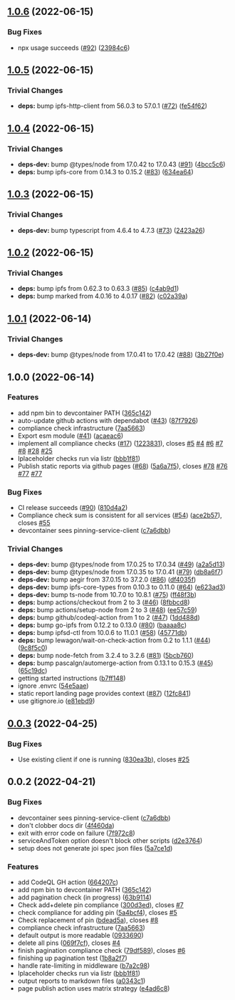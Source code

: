 ## [1.0.6](https://github.com/ipfs-shipyard/pinning-service-compliance/compare/v1.0.5...v1.0.6) (2022-06-15)


### Bug Fixes

* npx usage succeeds ([#92](https://github.com/ipfs-shipyard/pinning-service-compliance/issues/92)) ([23984c6](https://github.com/ipfs-shipyard/pinning-service-compliance/commit/23984c62e7b26b115cc271fe2bd21f1739a27024))

## [1.0.5](https://github.com/ipfs-shipyard/pinning-service-compliance/compare/v1.0.4...v1.0.5) (2022-06-15)


### Trivial Changes

* **deps:** bump ipfs-http-client from 56.0.3 to 57.0.1 ([#72](https://github.com/ipfs-shipyard/pinning-service-compliance/issues/72)) ([fe54f62](https://github.com/ipfs-shipyard/pinning-service-compliance/commit/fe54f6245815b7b89708a13b9c90ad11d3e228c7))

## [1.0.4](https://github.com/ipfs-shipyard/pinning-service-compliance/compare/v1.0.3...v1.0.4) (2022-06-15)


### Trivial Changes

* **deps-dev:** bump @types/node from 17.0.42 to 17.0.43 ([#91](https://github.com/ipfs-shipyard/pinning-service-compliance/issues/91)) ([4bcc5c6](https://github.com/ipfs-shipyard/pinning-service-compliance/commit/4bcc5c624c12a43206d6c08cbc32409113f1e313))
* **deps:** bump ipfs-core from 0.14.3 to 0.15.2 ([#83](https://github.com/ipfs-shipyard/pinning-service-compliance/issues/83)) ([634ea64](https://github.com/ipfs-shipyard/pinning-service-compliance/commit/634ea64d7b42f147171e9a7dd05b18a07d12792a))

## [1.0.3](https://github.com/ipfs-shipyard/pinning-service-compliance/compare/v1.0.2...v1.0.3) (2022-06-15)


### Trivial Changes

* **deps-dev:** bump typescript from 4.6.4 to 4.7.3 ([#73](https://github.com/ipfs-shipyard/pinning-service-compliance/issues/73)) ([2423a26](https://github.com/ipfs-shipyard/pinning-service-compliance/commit/2423a26b362ad060560c726fb75ee86012f9139d))

## [1.0.2](https://github.com/ipfs-shipyard/pinning-service-compliance/compare/v1.0.1...v1.0.2) (2022-06-15)


### Trivial Changes

* **deps:** bump ipfs from 0.62.3 to 0.63.3 ([#85](https://github.com/ipfs-shipyard/pinning-service-compliance/issues/85)) ([c4ab9d1](https://github.com/ipfs-shipyard/pinning-service-compliance/commit/c4ab9d1c155868c58fc0ce82c3b6aa2b6659081a))
* **deps:** bump marked from 4.0.16 to 4.0.17 ([#82](https://github.com/ipfs-shipyard/pinning-service-compliance/issues/82)) ([c02a39a](https://github.com/ipfs-shipyard/pinning-service-compliance/commit/c02a39a3f5e25763282233d5fc4ff8d28af58bfe))

## [1.0.1](https://github.com/ipfs-shipyard/pinning-service-compliance/compare/v1.0.0...v1.0.1) (2022-06-14)


### Trivial Changes

* **deps-dev:** bump @types/node from 17.0.41 to 17.0.42 ([#88](https://github.com/ipfs-shipyard/pinning-service-compliance/issues/88)) ([3b27f0e](https://github.com/ipfs-shipyard/pinning-service-compliance/commit/3b27f0e942eaf64c7ca5444b090ab1bffa66cf44))

## 1.0.0 (2022-06-14)


### Features

* add npm bin to devcontainer PATH ([365c142](https://github.com/ipfs-shipyard/pinning-service-compliance/commit/365c142216d3ead0c60cfb8c286c733ebc8cdc6e))
* auto-update github actions with dependabot ([#43](https://github.com/ipfs-shipyard/pinning-service-compliance/issues/43)) ([87f7926](https://github.com/ipfs-shipyard/pinning-service-compliance/commit/87f7926244e260da9c5ed052ab70e8768871f1f9))
* compliance check infrastructure ([7aa5663](https://github.com/ipfs-shipyard/pinning-service-compliance/commit/7aa566376616e4a3a1c423ac8cc7ab8cac31502d))
* Export esm module ([#41](https://github.com/ipfs-shipyard/pinning-service-compliance/issues/41)) ([acaeac6](https://github.com/ipfs-shipyard/pinning-service-compliance/commit/acaeac655eea7267fbec216d59d1d161e5d41b7c))
* implement all compliance checks ([#17](https://github.com/ipfs-shipyard/pinning-service-compliance/issues/17)) ([1223831](https://github.com/ipfs-shipyard/pinning-service-compliance/commit/1223831e366a8e357d3cad424b523694d770fe1a)), closes [#5](https://github.com/ipfs-shipyard/pinning-service-compliance/issues/5) [#4](https://github.com/ipfs-shipyard/pinning-service-compliance/issues/4) [#6](https://github.com/ipfs-shipyard/pinning-service-compliance/issues/6) [#7](https://github.com/ipfs-shipyard/pinning-service-compliance/issues/7) [#8](https://github.com/ipfs-shipyard/pinning-service-compliance/issues/8) [#28](https://github.com/ipfs-shipyard/pinning-service-compliance/issues/28) [#25](https://github.com/ipfs-shipyard/pinning-service-compliance/issues/25)
* lplaceholder checks run via listr ([bbb1f81](https://github.com/ipfs-shipyard/pinning-service-compliance/commit/bbb1f81009b6952b76c4719299fa878bd5a8acbb))
* Publish static reports via github pages ([#68](https://github.com/ipfs-shipyard/pinning-service-compliance/issues/68)) ([5a6a7f5](https://github.com/ipfs-shipyard/pinning-service-compliance/commit/5a6a7f58bc83c849076f015dbed1878afb42c0d8)), closes [#78](https://github.com/ipfs-shipyard/pinning-service-compliance/issues/78) [#76](https://github.com/ipfs-shipyard/pinning-service-compliance/issues/76) [#77](https://github.com/ipfs-shipyard/pinning-service-compliance/issues/77) [#77](https://github.com/ipfs-shipyard/pinning-service-compliance/issues/77)


### Bug Fixes

* CI release succeeds ([#90](https://github.com/ipfs-shipyard/pinning-service-compliance/issues/90)) ([810d4a2](https://github.com/ipfs-shipyard/pinning-service-compliance/commit/810d4a28e99e608989d0cd43dda8e9622ea92714))
* Compliance check sum is consistent for all services ([#54](https://github.com/ipfs-shipyard/pinning-service-compliance/issues/54)) ([ace2b57](https://github.com/ipfs-shipyard/pinning-service-compliance/commit/ace2b5771e86fe76ee44119011b202ddd2a8dc91)), closes [#55](https://github.com/ipfs-shipyard/pinning-service-compliance/issues/55)
* devcontainer sees pinning-service-client ([c7a6dbb](https://github.com/ipfs-shipyard/pinning-service-compliance/commit/c7a6dbb78a0c0edfb4600bebf895643cc7abec20))


### Trivial Changes

* **deps-dev:** bump @types/node from 17.0.25 to 17.0.34 ([#49](https://github.com/ipfs-shipyard/pinning-service-compliance/issues/49)) ([a2a5d13](https://github.com/ipfs-shipyard/pinning-service-compliance/commit/a2a5d136f34ac20ea0f43a49d2a7f37dcd7939f1))
* **deps-dev:** bump @types/node from 17.0.35 to 17.0.41 ([#79](https://github.com/ipfs-shipyard/pinning-service-compliance/issues/79)) ([db8a6f7](https://github.com/ipfs-shipyard/pinning-service-compliance/commit/db8a6f7962f63109ed3cbe24a95e145a89c360c2))
* **deps-dev:** bump aegir from 37.0.15 to 37.2.0 ([#86](https://github.com/ipfs-shipyard/pinning-service-compliance/issues/86)) ([df4035f](https://github.com/ipfs-shipyard/pinning-service-compliance/commit/df4035f30732fba6eee4cf8a12a6f7c9a5e31dcc))
* **deps-dev:** bump ipfs-core-types from 0.10.3 to 0.11.0 ([#64](https://github.com/ipfs-shipyard/pinning-service-compliance/issues/64)) ([e623ad3](https://github.com/ipfs-shipyard/pinning-service-compliance/commit/e623ad3bb986e649f7796b5e828b35d487cf5dfb))
* **deps-dev:** bump ts-node from 10.7.0 to 10.8.1 ([#75](https://github.com/ipfs-shipyard/pinning-service-compliance/issues/75)) ([ff48f3b](https://github.com/ipfs-shipyard/pinning-service-compliance/commit/ff48f3b4b2d77d6fd95590b87e692b1095e689cd))
* **deps:** bump actions/checkout from 2 to 3 ([#46](https://github.com/ipfs-shipyard/pinning-service-compliance/issues/46)) ([8fbbcd8](https://github.com/ipfs-shipyard/pinning-service-compliance/commit/8fbbcd8da415daf532618817df9a4f7f239e9edb))
* **deps:** bump actions/setup-node from 2 to 3 ([#48](https://github.com/ipfs-shipyard/pinning-service-compliance/issues/48)) ([ee57c59](https://github.com/ipfs-shipyard/pinning-service-compliance/commit/ee57c59e63b2b78f45ceb3a94cdd455c8ac13d4c))
* **deps:** bump github/codeql-action from 1 to 2 ([#47](https://github.com/ipfs-shipyard/pinning-service-compliance/issues/47)) ([1dd488d](https://github.com/ipfs-shipyard/pinning-service-compliance/commit/1dd488db040ff8c91dba42ae4ab82f4fcf9227d0))
* **deps:** bump go-ipfs from 0.12.2 to 0.13.0 ([#80](https://github.com/ipfs-shipyard/pinning-service-compliance/issues/80)) ([baaaa8c](https://github.com/ipfs-shipyard/pinning-service-compliance/commit/baaaa8c3a579b719a5fe2c714d735bbe67e0ba80))
* **deps:** bump ipfsd-ctl from 10.0.6 to 11.0.1 ([#58](https://github.com/ipfs-shipyard/pinning-service-compliance/issues/58)) ([45771db](https://github.com/ipfs-shipyard/pinning-service-compliance/commit/45771dbcdd216bce91b4f4175180087f16ff3bf7))
* **deps:** bump lewagon/wait-on-check-action from 0.2 to 1.1.1 ([#44](https://github.com/ipfs-shipyard/pinning-service-compliance/issues/44)) ([9c8f5c0](https://github.com/ipfs-shipyard/pinning-service-compliance/commit/9c8f5c05f3ba5a1abd4e68e1eccdf6ea400ac640))
* **deps:** bump node-fetch from 3.2.4 to 3.2.6 ([#81](https://github.com/ipfs-shipyard/pinning-service-compliance/issues/81)) ([5bcb760](https://github.com/ipfs-shipyard/pinning-service-compliance/commit/5bcb76009fa699f4f7f577700be0e750466421c3))
* **deps:** bump pascalgn/automerge-action from 0.13.1 to 0.15.3 ([#45](https://github.com/ipfs-shipyard/pinning-service-compliance/issues/45)) ([65c19dc](https://github.com/ipfs-shipyard/pinning-service-compliance/commit/65c19dce16057bb83cdae82623e3bbe8329d39aa))
* getting started instructions ([b7ff148](https://github.com/ipfs-shipyard/pinning-service-compliance/commit/b7ff148475301e61551416eacad30fccf9516260))
* ignore .envrc ([54e5aae](https://github.com/ipfs-shipyard/pinning-service-compliance/commit/54e5aaea5a6ef3564bb7fa3e8a3b6e5e5df59618))
* static report landing page provides context ([#87](https://github.com/ipfs-shipyard/pinning-service-compliance/issues/87)) ([12fc841](https://github.com/ipfs-shipyard/pinning-service-compliance/commit/12fc8415ffec9d4f7d047df31f556e8bd963dd6d))
* use gitignore.io ([e81ebd9](https://github.com/ipfs-shipyard/pinning-service-compliance/commit/e81ebd94a0364912d4b128f339ff294783485984))

## [0.0.3](https://github.com/ipfs-shipyard/pinning-service-compliance/compare/v0.0.2...v0.0.3) (2022-04-25)


### Bug Fixes

* Use existing client if one is running ([830ea3b](https://github.com/ipfs-shipyard/pinning-service-compliance/commit/830ea3b77daf8e67f67f94de2ec1b5acb7352a5f)), closes [#25](https://github.com/ipfs-shipyard/pinning-service-compliance/issues/25)



## 0.0.2 (2022-04-21)


### Bug Fixes

* devcontainer sees pinning-service-client ([c7a6dbb](https://github.com/ipfs-shipyard/pinning-service-compliance/commit/c7a6dbb78a0c0edfb4600bebf895643cc7abec20))
* don't clobber docs dir ([4f460da](https://github.com/ipfs-shipyard/pinning-service-compliance/commit/4f460daa6ab23747cf8415753235825188b06c29))
* exit with error code on failure ([7f972c8](https://github.com/ipfs-shipyard/pinning-service-compliance/commit/7f972c8dda11dc0860807f85003eaa444feecc84))
* serviceAndToken option doesn't block other scripts ([d2e3764](https://github.com/ipfs-shipyard/pinning-service-compliance/commit/d2e37642d832a9bbcd4b1f3aac065e14e53d8698))
* setup does not generate joi spec json files ([5a7ce1d](https://github.com/ipfs-shipyard/pinning-service-compliance/commit/5a7ce1d39ac09cbf161fe1e023461e23e519dbb7))


### Features

* add CodeQL GH action ([664207c](https://github.com/ipfs-shipyard/pinning-service-compliance/commit/664207c422b5f27d93c86ebe1501004982e76aac))
* add npm bin to devcontainer PATH ([365c142](https://github.com/ipfs-shipyard/pinning-service-compliance/commit/365c142216d3ead0c60cfb8c286c733ebc8cdc6e))
* add pagination check (in progress) ([63b9114](https://github.com/ipfs-shipyard/pinning-service-compliance/commit/63b91146a326be9e146ff6f303fb0d3c2641095e))
* Check add+delete pin compliance ([300d3ed](https://github.com/ipfs-shipyard/pinning-service-compliance/commit/300d3ed1bc0b3e0ab20874f4dae08a6d10078c87)), closes [#7](https://github.com/ipfs-shipyard/pinning-service-compliance/issues/7)
* check compliance for adding pin ([5a4bcf4](https://github.com/ipfs-shipyard/pinning-service-compliance/commit/5a4bcf4aeaa3d6caae6c11a8fed97258477a38ac)), closes [#5](https://github.com/ipfs-shipyard/pinning-service-compliance/issues/5)
* Check replacement of pin ([bdead5a](https://github.com/ipfs-shipyard/pinning-service-compliance/commit/bdead5adf1fb8e8ac4f8ff22a61192eeba7dc6ab)), closes [#8](https://github.com/ipfs-shipyard/pinning-service-compliance/issues/8)
* compliance check infrastructure ([7aa5663](https://github.com/ipfs-shipyard/pinning-service-compliance/commit/7aa566376616e4a3a1c423ac8cc7ab8cac31502d))
* default output is more readable ([0933690](https://github.com/ipfs-shipyard/pinning-service-compliance/commit/0933690dea2ee3e5a1436a2db8830372cd3b565d))
* delete all pins ([069f7cf](https://github.com/ipfs-shipyard/pinning-service-compliance/commit/069f7cf622a66e3e0ce8723ecf19f5dbb2224938)), closes [#4](https://github.com/ipfs-shipyard/pinning-service-compliance/issues/4)
* finish pagination compliance check ([79df589](https://github.com/ipfs-shipyard/pinning-service-compliance/commit/79df589695847683c32039b396a2aa1e443110cb)), closes [#6](https://github.com/ipfs-shipyard/pinning-service-compliance/issues/6)
* finishing up pagination test ([1b8a2f7](https://github.com/ipfs-shipyard/pinning-service-compliance/commit/1b8a2f7186fba87a233718ef4e51117667b5cf5e))
* handle rate-limiting in middleware ([b7a2c98](https://github.com/ipfs-shipyard/pinning-service-compliance/commit/b7a2c98f10d9dc7eb5cf3691c05ea91a220cce39))
* lplaceholder checks run via listr ([bbb1f81](https://github.com/ipfs-shipyard/pinning-service-compliance/commit/bbb1f81009b6952b76c4719299fa878bd5a8acbb))
* output reports to markdown files ([a0343c1](https://github.com/ipfs-shipyard/pinning-service-compliance/commit/a0343c1eb6c53bf10cb7fe6305b6db9a965645c0))
* page publish action uses matrix strategy ([e4ad6c8](https://github.com/ipfs-shipyard/pinning-service-compliance/commit/e4ad6c8825d924a8930ea92fffa4b0c8bf34c040))
